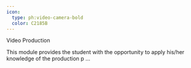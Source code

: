 ```yaml
---
icon:
  type: ph:video-camera-bold
  color: C2185B
---
```


Video Production

This module provides the student with the opportunity to apply his/her knowledge of the production p ... 
